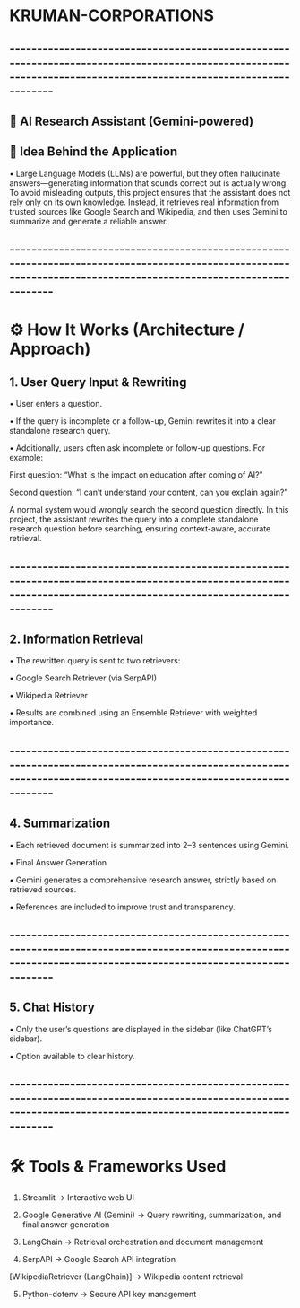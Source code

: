 # KRUMAN-CORPORATIONS

## ----------------------------------------------------------------------------------------------------------------------------------------------------------------- ##

## 🔎 AI Research Assistant (Gemini-powered)
## 📌 Idea Behind the Application

• Large Language Models (LLMs) are powerful, but they often hallucinate answers—generating information that sounds correct but is actually wrong.
To avoid misleading outputs, this project ensures that the assistant does not rely only on its own knowledge.
Instead, it retrieves real information from trusted sources like Google Search and Wikipedia, and then uses Gemini to summarize and generate a reliable answer.

## ----------------------------------------------------------------------------------------------------------------------------------------------------------------- ##

# ⚙️ How It Works (Architecture / Approach)

## 1. User Query Input & Rewriting

• User enters a question.

• If the query is incomplete or a follow-up, Gemini rewrites it into a clear standalone research query.

• Additionally, users often ask incomplete or follow-up questions. For example:

  First question: “What is the impact on education after coming of AI?”

  Second question: “I can’t understand your content, can you explain again?”

  A normal system would wrongly search the second question directly. In this project, the assistant rewrites the query into a complete standalone research question before searching, ensuring context-aware, accurate retrieval.

## ----------------------------------------------------------------------------------------------------------------------------------------------------------------- ##

## 2. Information Retrieval

• The rewritten query is sent to two retrievers:

• Google Search Retriever (via SerpAPI)

• Wikipedia Retriever

• Results are combined using an Ensemble Retriever with weighted importance.

## ----------------------------------------------------------------------------------------------------------------------------------------------------------------- ##

## 4. Summarization

• Each retrieved document is summarized into 2–3 sentences using Gemini.

• Final Answer Generation

• Gemini generates a comprehensive research answer, strictly based on retrieved sources.

• References are included to improve trust and transparency.

## ----------------------------------------------------------------------------------------------------------------------------------------------------------------- ##

## 5. Chat History

• Only the user’s questions are displayed in the sidebar (like ChatGPT’s sidebar).

• Option available to clear history.

## ----------------------------------------------------------------------------------------------------------------------------------------------------------------- ##

# 🛠️ Tools & Frameworks Used

1. Streamlit
 → Interactive web UI

2. Google Generative AI (Gemini)
 → Query rewriting, summarization, and final answer generation

3. LangChain
 → Retrieval orchestration and document management

4. SerpAPI
 → Google Search API integration

  [WikipediaRetriever (LangChain)] → Wikipedia content retrieval

5. Python-dotenv
 → Secure API key management
